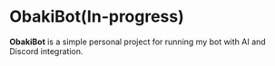# ObakiBot(In-progress)
**ObakiBot** is a simple personal project for running my bot with AI and Discord integration.

